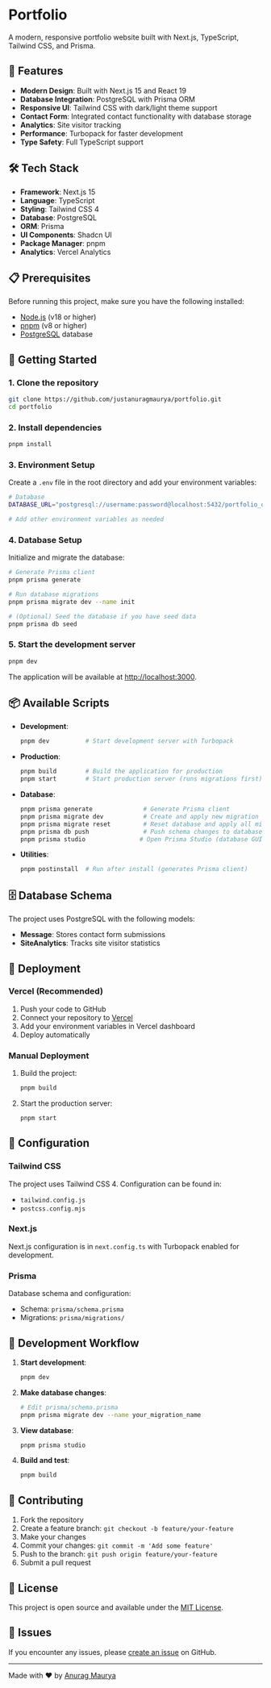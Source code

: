 # Portfolio

A modern, responsive portfolio website built with Next.js, TypeScript, Tailwind CSS, and Prisma.

## 🚀 Features

- **Modern Design**: Built with Next.js 15 and React 19
- **Database Integration**: PostgreSQL with Prisma ORM
- **Responsive UI**: Tailwind CSS with dark/light theme support
- **Contact Form**: Integrated contact functionality with database storage
- **Analytics**: Site visitor tracking
- **Performance**: Turbopack for faster development
- **Type Safety**: Full TypeScript support

## 🛠️ Tech Stack

- **Framework**: Next.js 15
- **Language**: TypeScript
- **Styling**: Tailwind CSS 4
- **Database**: PostgreSQL
- **ORM**: Prisma
- **UI Components**: Shadcn UI
- **Package Manager**: pnpm
- **Analytics**: Vercel Analytics

## 📋 Prerequisites

Before running this project, make sure you have the following installed:

- [Node.js](https://nodejs.org/) (v18 or higher)
- [pnpm](https://pnpm.io/) (v8 or higher)
- [PostgreSQL](https://www.postgresql.org/) database

## 🚀 Getting Started

### 1. Clone the repository

```bash
git clone https://github.com/justanuragmaurya/portfolio.git
cd portfolio
```

### 2. Install dependencies

```bash
pnpm install
```

### 3. Environment Setup

Create a `.env` file in the root directory and add your environment variables:

```bash
# Database
DATABASE_URL="postgresql://username:password@localhost:5432/portfolio_db"

# Add other environment variables as needed
```

### 4. Database Setup

Initialize and migrate the database:

```bash
# Generate Prisma client
pnpm prisma generate

# Run database migrations
pnpm prisma migrate dev --name init

# (Optional) Seed the database if you have seed data
pnpm prisma db seed
```

### 5. Start the development server

```bash
pnpm dev
```

The application will be available at [http://localhost:3000](http://localhost:3000).

## 📦 Available Scripts

- **Development**:
  ```bash
  pnpm dev          # Start development server with Turbopack
  ```

- **Production**:
  ```bash
  pnpm build        # Build the application for production
  pnpm start        # Start production server (runs migrations first)
  ```

- **Database**:
  ```bash
  pnpm prisma generate              # Generate Prisma client
  pnpm prisma migrate dev           # Create and apply new migration
  pnpm prisma migrate reset         # Reset database and apply all migrations
  pnpm prisma db push               # Push schema changes to database
  pnpm prisma studio               # Open Prisma Studio (database GUI)
  ```

- **Utilities**:
  ```bash
  pnpm postinstall  # Run after install (generates Prisma client)
  ```

## 🗄️ Database Schema

The project uses PostgreSQL with the following models:

- **Message**: Stores contact form submissions
- **SiteAnalytics**: Tracks site visitor statistics

## 🚀 Deployment

### Vercel (Recommended)

1. Push your code to GitHub
2. Connect your repository to [Vercel](https://vercel.com)
3. Add your environment variables in Vercel dashboard
4. Deploy automatically

### Manual Deployment

1. Build the project:
   ```bash
   pnpm build
   ```

2. Start the production server:
   ```bash
   pnpm start
   ```

## 🔧 Configuration

### Tailwind CSS

The project uses Tailwind CSS 4. Configuration can be found in:
- `tailwind.config.js`
- `postcss.config.mjs`

### Next.js

Next.js configuration is in `next.config.ts` with Turbopack enabled for development.

### Prisma

Database schema and configuration:
- Schema: `prisma/schema.prisma`
- Migrations: `prisma/migrations/`

## 📝 Development Workflow

1. **Start development**:
   ```bash
   pnpm dev
   ```

2. **Make database changes**:
   ```bash
   # Edit prisma/schema.prisma
   pnpm prisma migrate dev --name your_migration_name
   ```

3. **View database**:
   ```bash
   pnpm prisma studio
   ```

4. **Build and test**:
   ```bash
   pnpm build
   ```

## 🤝 Contributing

1. Fork the repository
2. Create a feature branch: `git checkout -b feature/your-feature`
3. Make your changes
4. Commit your changes: `git commit -m 'Add some feature'`
5. Push to the branch: `git push origin feature/your-feature`
6. Submit a pull request

## 📄 License

This project is open source and available under the [MIT License](LICENSE).

## 🐛 Issues

If you encounter any issues, please [create an issue](https://github.com/justanuragmaurya/portfolio/issues) on GitHub.

---

Made with ❤️ by [Anurag Maurya](https://github.com/justanuragmaurya)